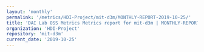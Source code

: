 ```yaml
---
layout: 'monthly'
permalink: '/metrics/HDI-Project/mit-d3m/MONTHLY-REPORT-2019-10-25/'
title: 'DAI Lab OSS Metrics Metrics report for mit-d3m | MONTHLY-REPORT-2019-10-25'
organization: 'HDI-Project'
repository: 'mit-d3m'
current_date: '2019-10-25'
---
```


